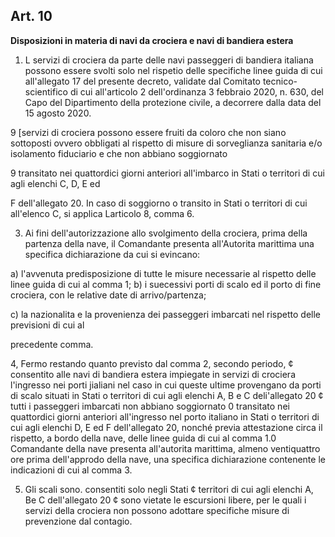 ## Art. 10
**Disposizioni in materia di navi da crociera e navi di bandiera estera**

1. L servizi di crociera da parte delle navi passeggeri di bandiera italiana possono essere svolti solo
nel rispetio delle specifiche linee guida di cui all'allegato 17 del presente decreto, validate dal
Comitato tecnico-scientifico di cui all'articolo 2 dell'ordinanza 3 febbraio 2020, n. 630, del Capo del
Dipartimento della protezione civile, a decorrere dalla data del 15 agosto 2020.

9 [servizi di crociera possono essere fruiti da coloro che non siano sottoposti ovvero obbligati al
rispetto di misure di sorveglianza sanitaria e/o isolamento fiduciario e che non abbiano soggiornato

9 transitato nei quattordici giorni anteriori all'imbarco in Stati o territori di cui agli elenchi C, D, E ed

F dell'allegato 20. In caso di soggiorno o transito in Stati o territori di cui all'elenco C, si applica
Larticolo 8, comma 6.


3. Ai fini dell'autorizzazione allo svolgimento della crociera, prima della partenza della nave, il
Comandante presenta all'Autorita marittima una specifica dichiarazione da cui si evincano:

a) l'avvenuta predisposizione di tutte le misure necessarie al rispetto delle linee guida di cui al
comma 1;
b) i suecessivi porti di scalo ed il porto di fine crociera, con le relative date di arrivo/partenza;

c) la nazionalita e la provenienza dei passeggeri imbarcati nel rispetto delle previsioni di cui al

precedente comma.

4, Fermo restando quanto previsto dal comma 2, secondo periodo, ¢ consentito alle navi di bandiera
estera impiegate in servizi di crociera l'ingresso nei porti jialiani nel caso in cui queste ultime
provengano da porti di scalo situati in Stati o territori di cui agli elenchi A, B e C deli'allegato 20 ¢
tutti i passeggeri imbarcati non abbiano soggiornato 0 transitato nei quattordici giorni anteriori
all'ingresso nel porto italiano in Stati o territori di cui agli elenchi D, E ed F dell'allegato 20, nonché
previa attestazione circa il rispetto, a bordo della nave, delle linee guida di cui al comma 1.0
Comandante della nave presenta all'autorita marittima, almeno ventiquattro ore prima dell'approdo
della nave, una specifica dichiarazione contenente le indicazioni di cui al comma 3.

5. Gli scali sono. consentiti solo negli Stati ¢ territori di cui agli elenchi A, Be C dell'allegato 20 ¢
sono vietate le escursioni libere, per le quali i servizi della crociera non possono adottare specifiche misure di prevenzione dal contagio.